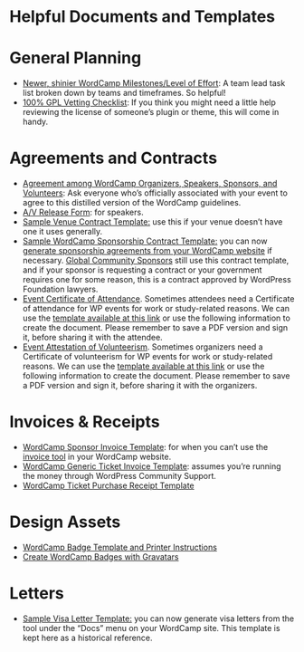 # Helpful Documents and Templates

# General Planning

*   [Newer, shinier WordCamp Milestones/Level of Effort](https://docs.google.com/spreadsheets/d/1780h9E5srRKGVAP0ppYhUARqY6ln787M1mcEiIQw8i0/edit#gid=0): A team lead task list broken down by teams and timeframes. So helpful!
*   [100% GPL Vetting Checklist](https://make.wordpress.org/community/handbook/wordcamp-organizer-handbook/first-steps/helpful-documents-and-templates/100-gpl-vetting-checklist/): If you think you might need a little help reviewing the license of someone’s plugin or theme, this will come in handy.

# Agreements and Contracts

*   [Agreement among WordCamp Organizers, Speakers, Sponsors, and Volunteers](https://make.wordpress.org/community/handbook/wordcamp-organizer/first-steps/helpful-documents-and-templates/agreement-among-wordcamp-organizers-speakers-sponsors-and-volunteers/): Ask everyone who’s officially associated with your event to agree to this distilled version of the WordCamp guidelines.
*   [A/V Release Form](https://make.wordpress.org/community/handbook/wordcamp-organizer/planning-details/speakers/av-release-form/): for speakers.
*   [Sample Venue Contract Template:](https://make.wordpress.org/community/handbook/wordcamp-organizer-handbook/first-steps/helpful-documents-and-templates/simple-venue-agreement-template/) use this if your venue doesn’t have one it uses generally.
*   [Sample WordCamp Sponsorship Contract Template:](https://make.wordpress.org/community/files/2017/08/2017-WordCamp-Sponsorship-Agreement.pdf) you can now [generate sponsorship agreements from your WordCamp website](https://make.wordpress.org/community/handbook/wordcamp-organizer/first-steps/helpful-documents-and-templates/agreement-among-wordcamp-organizers-speakers-sponsors-and-volunteers/sponsor-agreements/) if necessary. [Global Community Sponsors](https://make.wordpress.org/community/handbook/wordcamp-organizer-handbook/planning-details/fundraising/global-community-sponsorship-for-event-organizers/) still use this contract template, and if your sponsor is requesting a contract or your government requires one for some reason, this is a contract approved by WordPress Foundation lawyers.
*   [Event Certificate of Attendance](https://docs.google.com/document/d/1M-_UOWV6JMT07StdqyCJzjym0zrLIzRON9vmuOxYz2g/edit?usp=sharing). Sometimes attendees need a Certificate of attendance for WP events for work or study-related reasons. We can use the [template available at this link](https://href.li/?https://docs.google.com/document/d/1M-_UOWV6JMT07StdqyCJzjym0zrLIzRON9vmuOxYz2g/edit?usp=sharing) or use the following information to create the document. Please remember to save a PDF version and sign it, before sharing it with the attendee.
*   [Event Attestation of Volunteerism](https://docs.google.com/document/d/1W88fUKQOV5IoDfnIJVLllxnqelwuxhSOoK1wWPaeU0w/edit?usp=sharing). Sometimes organizers need a Certificate of volunteerism for WP events for work or study-related reasons. We can use the [template available at this link](https://docs.google.com/document/d/1W88fUKQOV5IoDfnIJVLllxnqelwuxhSOoK1wWPaeU0w/edit?usp=sharing) or use the following information to create the document. Please remember to save a PDF version and sign it, before sharing it with the organizers.

# Invoices & Receipts

*   [WordCamp Sponsor Invoice Template](https://docs.google.com/document/d/1jtub5bLNvYzREmVTHa_VMGfQ-kDINQ4xGRKkLQUlFak/edit?usp=sharing): for when you can’t use the [invoice tool](https://make.wordpress.org/community/handbook/wordcamp-organizer/first-steps/budget-and-finances/creating-sponsor-invoices/) in your WordCamp website.
*   [WordCamp Generic Ticket Invoice Template](https://docs.google.com/document/d/13l65lySeZXTtmvtOgZ_EPsICxd5xN6C3zCgeQauo6uY/edit?usp=sharing): assumes you’re running the money through WordPress Community Support.
*   [WordCamp Ticket Purchase Receipt Template](https://docs.google.com/document/d/18AJTBc_j4ZmzUj703yBYe-N_a2ThjYjdEDy6xMpUMes/edit?usp=sharing)

# Design Assets

*   [WordCamp Badge Template and Printer Instructions](https://make.wordpress.org/community/handbook/wordcamp-organizer-handbook/planning-details/wordcamp-name-badge-templates/)
*   [Create WordCamp Badges with Gravatars](https://make.wordpress.org/community/handbook/wordcamp-organizer-handbook/first-steps/helpful-documents-and-templates/create-wordcamp-badges-with-gravatars/)

# Letters

*   [Sample Visa Letter Template:](https://docs.google.com/document/d/18prEfUYWqK2rP6gaI3GUK5znGfk8yZJs6l_2Di5rBWI/edit?usp=sharing) you can now generate visa letters from the tool under the “Docs” menu on your WordCamp site. This template is kept here as a historical reference.

<!--
*   [To-do](# "To-do")
-->
